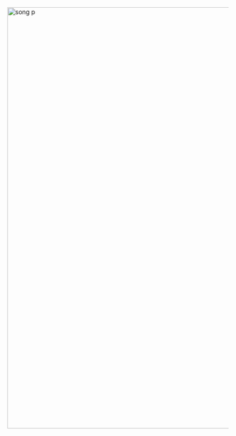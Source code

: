 <img width="1913" height="957" alt="song p" src="https://github.com/user-attachments/assets/6d631e8a-dc61-46ba-ad79-03c842d4a988" />
